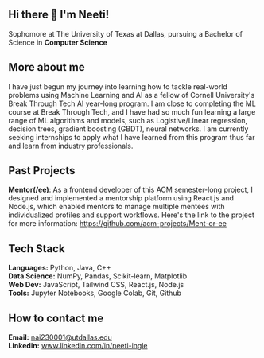 ## Hi there 👋 I'm Neeti!

Sophomore at The University of Texas at Dallas, pursuing a Bachelor of Science in **Computer Science**

## More about me
I have just begun my journey into learning how to tackle real-world problems using Machine Learning and AI as a fellow of Cornell University's Break Through Tech AI year-long program. I am close to completing the ML course at Break Through Tech, and I have had so much fun learning a large range of ML algorithms and models, such as Logistive/Linear regression, decision trees, gradient boosting (GBDT), neural networks. I am currently seeking internships to apply what I have learned from this program thus far and learn from industry professionals.

## Past Projects
**Mentor(/ee)**: As a frontend developer of this ACM semester-long project, I designed and implemented a mentorship platform using React.js and Node.js, which enabled mentors to manage multiple mentees with individualized profiles and support workflows. Here's the link to the project for more information: https://github.com/acm-projects/Ment-or-ee

## Tech Stack
**Languages:** Python, Java, C++ <br>
**Data Science:** NumPy, Pandas, Scikit-learn, Matplotlib <br>
**Web Dev:** JavaScript, Tailwind CSS, React.js, Node.js <br>
**Tools:** Jupyter Notebooks, Google Colab, Git, Github <br>

## How to contact me
**Email:** nai230001@utdallas.edu<br>
**Linkedin:** www.linkedin.com/in/neeti-ingle

<!--
**neetii/neetii** is a ✨ _special_ ✨ repository because its `README.md` (this file) appears on your GitHub profile.

Here are some ideas to get you started:

- 🔭 I’m currently working on ...
- 🌱 I’m currently learning ...
- 👯 I’m looking to collaborate on ...
- 🤔 I’m looking for help with ...
- 💬 Ask me about ...
- 📫 How to reach me: ...
- 😄 Pronouns: ...
- ⚡ Fun fact: ...
-->
